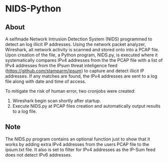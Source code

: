 # NIDS-Python

## About

A selfmade Network Intrusion Detection System (NIDS) programmed to detect an log illicit IP addresses. Using the network packet analyzer, Wireshark, all network activity is scanned and stored onto into a PCAP file. Upon creation of the file, a Python program, NIDS.py, is executed where it systematically compares IPv4 addresses from the the PCAP file with a list of IPv4 addresses from the IPsum threat inteligence feed (https://github.com/stamparm/ipsum) to capture and detect illicit IP addresses. If any matches are found, the IPv4 addresses are sent to a log file along with date and time of access.

To mitigate the risk of human error, two cronjobs were created: 
  1. Wireshark begin scan shortly after startup.
  2. Execute NIDS.py at PCAP files creation and automatically output results to a log file.

## Note
The NIDS.py program contains an optional function just to show that it works by adding extra IPv4 addresses from the users PCAP file to the ipsum.txt file. It also is set to filter for IPv4 addresses as the IP-Sum feed does not detect IPv6 addresses.
